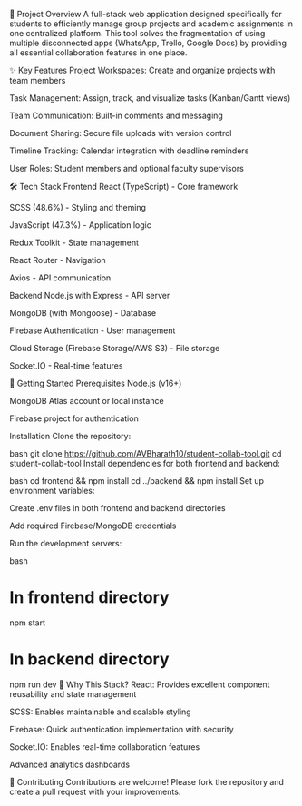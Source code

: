 📝 Project Overview
A full-stack web application designed specifically for students to efficiently manage group projects and academic assignments in one centralized platform. This tool solves the fragmentation of using multiple disconnected apps (WhatsApp, Trello, Google Docs) by providing all essential collaboration features in one place.

✨ Key Features
Project Workspaces: Create and organize projects with team members

Task Management: Assign, track, and visualize tasks (Kanban/Gantt views)

Team Communication: Built-in comments and messaging

Document Sharing: Secure file uploads with version control

Timeline Tracking: Calendar integration with deadline reminders

User Roles: Student members and optional faculty supervisors

🛠 Tech Stack
Frontend
React (TypeScript) - Core framework

SCSS (48.6%) - Styling and theming

JavaScript (47.3%) - Application logic

Redux Toolkit - State management

React Router - Navigation

Axios - API communication

Backend
Node.js with Express - API server

MongoDB (with Mongoose) - Database

Firebase Authentication - User management

Cloud Storage (Firebase Storage/AWS S3) - File storage

Socket.IO - Real-time features

🚀 Getting Started
Prerequisites
Node.js (v16+)

MongoDB Atlas account or local instance

Firebase project for authentication

Installation
Clone the repository:

bash
git clone https://github.com/AVBharath10/student-collab-tool.git
cd student-collab-tool
Install dependencies for both frontend and backend:

bash
cd frontend && npm install
cd ../backend && npm install
Set up environment variables:

Create .env files in both frontend and backend directories

Add required Firebase/MongoDB credentials

Run the development servers:

bash
# In frontend directory
npm start

# In backend directory
npm run dev
🌟 Why This Stack?
React: Provides excellent component reusability and state management

SCSS: Enables maintainable and scalable styling

Firebase: Quick authentication implementation with security

Socket.IO: Enables real-time collaboration features

Advanced analytics dashboards

🤝 Contributing
Contributions are welcome! Please fork the repository and create a pull request with your improvements.
